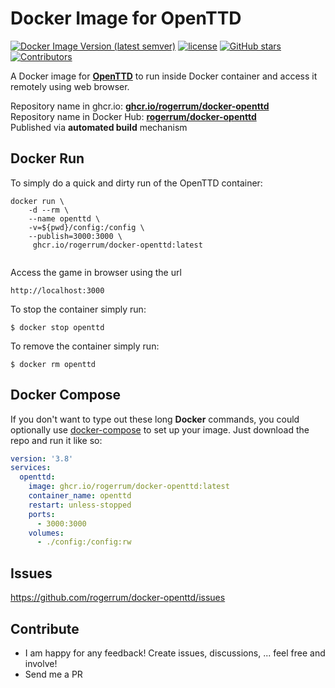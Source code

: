 # Docker Image for OpenTTD

[![Docker Image Version (latest semver)](https://img.shields.io/docker/v/rogerrum/docker-openttd?sort=semver)](https://hub.docker.com/r/rogerrum/docker-openttd/tags)
[![license](https://img.shields.io/github/license/rogerrum/docker-openttd)](https://github.com/rogerrum/docker-openttd/blob/main/LICENSE)
[![GitHub stars](https://img.shields.io/github/stars/rogerrum/docker-openttd.svg)](https://github.com/rogerrum/docker-openttd)
[![Contributors](https://img.shields.io/github/contributors/rogerrum/docker-openttd.svg)](https://github.com/rogerrum/docker-openttd/graphs/contributors)


A Docker image for **[OpenTTD](https://www.openttd.org/)** to run inside Docker container and access it remotely using web browser.

Repository name in ghcr.io: **[ghcr.io/rogerrum/docker-openttd](https://ghcr.io/rogerrum/docker-openttd)**  
Repository name in Docker Hub: **[rogerrum/docker-openttd](https://hub.docker.com/r/rogerrum/docker-openttd/)**  
Published via **automated build** mechanism  

## Docker Run
To simply do a quick and dirty run of the OpenTTD container:
```
docker run \
    -d --rm \
    --name openttd \
    -v=${pwd}/config:/config \
    --publish=3000:3000 \
     ghcr.io/rogerrum/docker-openttd:latest
  
```
Access the game in browser using the url
```
http://localhost:3000
```
To stop the container simply run:
```
$ docker stop openttd
```
To remove the container simply run:
```
$ docker rm openttd
```

## Docker Compose
If you don't want to type out these long **Docker** commands, you could
optionally use [docker-compose](https://docs.docker.com/compose/) to set up your
image. Just download the repo and run it like so:

```yaml
version: '3.8'
services:
  openttd:
    image: ghcr.io/rogerrum/docker-openttd:latest
    container_name: openttd
    restart: unless-stopped
    ports:
      - 3000:3000
    volumes:
      - ./config:/config:rw
```

## Issues
https://github.com/rogerrum/docker-openttd/issues

## Contribute
* I am happy for any feedback! Create issues, discussions, ... feel free and involve!
* Send me a PR
